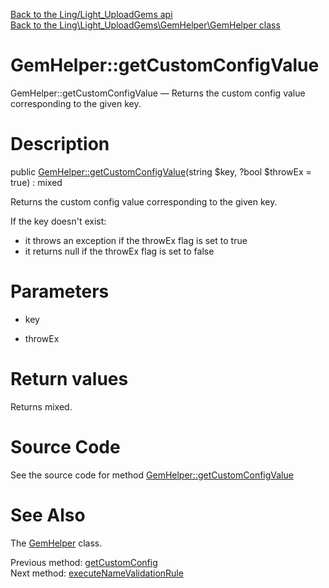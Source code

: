 [Back to the Ling/Light_UploadGems api](https://github.com/lingtalfi/Light_UploadGems/blob/master/doc/api/Ling/Light_UploadGems.md)<br>
[Back to the Ling\Light_UploadGems\GemHelper\GemHelper class](https://github.com/lingtalfi/Light_UploadGems/blob/master/doc/api/Ling/Light_UploadGems/GemHelper/GemHelper.md)


GemHelper::getCustomConfigValue
================



GemHelper::getCustomConfigValue — Returns the custom config value corresponding to the given key.




Description
================


public [GemHelper::getCustomConfigValue](https://github.com/lingtalfi/Light_UploadGems/blob/master/doc/api/Ling/Light_UploadGems/GemHelper/GemHelper/getCustomConfigValue.md)(string $key, ?bool $throwEx = true) : mixed




Returns the custom config value corresponding to the given key.

If the key doesn't exist:
- it throws an exception if the throwEx flag is set to true
- it returns null if the throwEx flag is set to false




Parameters
================


- key

    

- throwEx

    


Return values
================

Returns mixed.








Source Code
===========
See the source code for method [GemHelper::getCustomConfigValue](https://github.com/lingtalfi/Light_UploadGems/blob/master/GemHelper/GemHelper.php#L334-L344)


See Also
================

The [GemHelper](https://github.com/lingtalfi/Light_UploadGems/blob/master/doc/api/Ling/Light_UploadGems/GemHelper/GemHelper.md) class.

Previous method: [getCustomConfig](https://github.com/lingtalfi/Light_UploadGems/blob/master/doc/api/Ling/Light_UploadGems/GemHelper/GemHelper/getCustomConfig.md)<br>Next method: [executeNameValidationRule](https://github.com/lingtalfi/Light_UploadGems/blob/master/doc/api/Ling/Light_UploadGems/GemHelper/GemHelper/executeNameValidationRule.md)<br>

